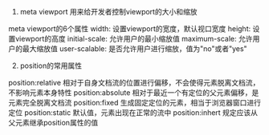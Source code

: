 1. meta viewport
用来给开发者控制viewport的大小和缩放

meta viewport的6个属性
width: 设置viewport的宽度，默认视口宽度
height: 设置viewport的高度
initial-scale: 允许用户的最小缩放值
maximum-scale: 允许用户的最大缩放值
user-scalable: 是否允许用户进行缩放，值为"no"或者"yes"

2. position的常用属性

position:relative
相对于自身文档流的位置进行偏移，不会使得元素脱离文档流，不影响元素本身特性
position:absolute
相对于最近一个有定位的父元素偏移，是元素完全脱离文档流
position:fixed
生成固定定位的元素，相当于浏览器窗口进行定位
position:static
默认值，元素出现在正常的流中
position:inhert
规定应该从父元素继承position属性的值

